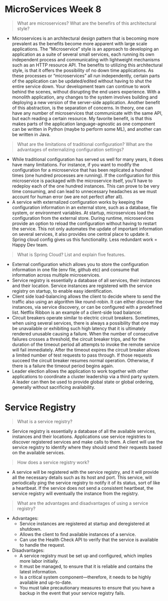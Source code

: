 # MicroServices Week 8
> What are microservices? What are the benefirs of this architectural style?
- Microservices is an architectural design pattern that is becoming more prevalent as the benefits become more apparent with large scale applications. 
  The “Microservice” style is an approach to developing an application as a suite of several small services, each running its own independent process and communicating with lightweight mechanisms such as an HTTP resource API. 
  The benefits to utilizing this architectural style, is that it offers the possibility of no down time applications. As these processes or “microservices” all run independently, certain parts of the application can be updated/edited without having to shut the entire service down. 
  Your development team can continue to work behind the scenes, without disrupting the end users experience. With a monolith application, any changes to the system involves building and deploying a new version of the server-side application. Another benefit of this abstraction, 
  is the separation of concerns. In theory, one can have any number of microservices that communicate with the same API, but each reading a certain resource. My favorite benefit, is that this makes parts of the application language-agnostic as one component can be written in Python
  (maybe to perform some ML), and another can be written in Java.

> What are the limitations of traditional configuration? What are the advantages of externalizing configuration settings?
- While traditional configuration has served us well for many years, it does have many limitations. For instance, if you want to modify the configuration for a microservice that has been replicated a hundred times (one hundred processes are running). If the configuration for this 
  microservice is packaged with the microservice itself, you’ll have to redeploy each of the one hundred instances. This can prove to be very time consuming, and can lead to unnecessary headaches as we must account for human error (we are not perfect after all).
- A service with externalized configuration works by keeping the configuration information in an external store, such as a database, file system, or environment variables. At startup, microservices load the configuration from the external store. During runtime, microservices 
  provide an option to reload the configuration without having to restart the service. This not only automates the update of important information on several services, it also provides one central place to update it. Spring cloud config gives us this functionality. Less redundant work 
  = Happy Dev team.

> What is Spring Cloud? List and explain five features. 
- External configuration which allows you to store the configuration information in one file (env file, github etc) and consume that information across multiple microservices.
- Service registry is essentially a database of all services, their instances and their location. Service instances are registered with the service registry on startup, to enable easy identification.
- Client side load-balancing allows the client to decide where to send the traffic also using an algorithm like round-robin. It can either discover the instances, via service discovery, or can be configured with a predefined list. Netflix Ribbon is an example of a client-side load balancer.
- Circuit breakers operate similar to electric circuit breakers. Sometimes, when using several services, there is always a possibility that one may be unavailable or exhibiting such high latency that it is ultimately rendered unusable causing a failure. When the number of consecutive failures 
  crosses a threshold, the circuit breaker trips, and for the duration of the timeout period all attempts to invoke the remote service will fail immediately. After the timeout expires the circuit breaker allows a limited number of test requests to pass through. If those requests succeed the 
  circuit breaker resumes normal operation. Otherwise, if there is a failure the timeout period begins again.
- Leader election allows the application to work together with other applications to coordinate a cluster leadership via a third party system. A leader can then be used to provide global state or global ordering, generally without sacrificing availability. 


# Service Registry
> What is a service registry? 
- Service registry is essentially a database of all the available services, instances and their locations. Applications use service registries to discover registered services and make calls to them. A client will use the service registry to identify where they should send their requests based
  on the available services.

> How does a service registry work?
- A service will be registered with the service registry, and it will provide all the necessary details such as its host and port. This service, will periodically ping the service registry to notify it of its status, sort of like a heartbeat. If the service does not send a consistent heartbeat, 
  the service registry will eventually the instance from the registry.

> What are the advantages and disadvantages of using a service registry?
- Advantages:
  - Service instances are registered at startup and deregistered at shutdown.
  - Allows the client to find available instances of a service.
  - Can use the Health Check API to verify that the service is available to handle the request.
- Disadvantages: 
  - A service registry must be set up and configured, which implies more labor initially.
  - It must be managed, to ensure that it is reliable and contains the latest information.
  - Is a critical system component—therefore, it needs to be highly available and up-to-date.
  - You must take precautionary measures to ensure that you have a backup in the event that your service registry fails.

